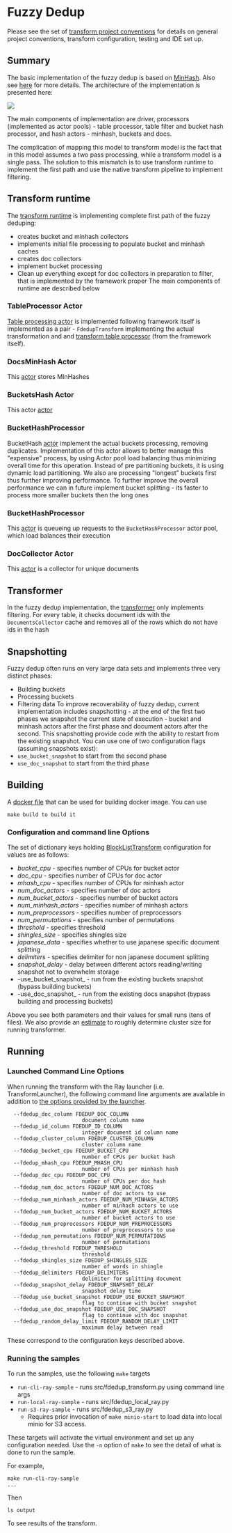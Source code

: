 # Fuzzy Dedup

Please see the set of
[transform project conventions](../../README.md)
for details on general project conventions, transform configuration,
testing and IDE set up.

## Summary

The basic implementation of the fuzzy dedup is based on [MinHash](https://en.wikipedia.org/wiki/MinHash). Also see
[here](http://infolab.stanford.edu/~ullman/mmds/ch3n.pdf) for more details. The architecture of the implementation is presented here:

![](images/fuzzy.png)

The main components of implementation are driver, processors (implemented as actor pools) - table processor, table 
filter and bucket hash processor, and hash actors - minhash, buckets and docs. 

The complication of mapping this model to transform model is the fact that in this model assumes a two pass processing, 
while a transform model is a single pass. The solution to this mismatch is to use transform runtime to implement the 
first path and use the native transform pipeline to implement filtering.

## Transform runtime
The [transform runtime](src/fdedup_transform.py) is implementing complete first path of the fuzzy deduping:
* creates bucket and minhash collectors
* implements initial file processing to populate bucket and minhash caches
* creates doc collectors 
* implement bucket processing
* Clean up everything except for doc collectors in preparation to filter, that is implemented by the framework proper
The main components of runtime are described below

### TableProcessor Actor

[Table processing actor](src/fdedup_transform.py) is implemented following framework itself is implemented as a pair -
`FdedupTransform` implementing the actual transformation and and 
[transform table processor](../../../data-processing-lib/src/data_processing/runtime/ray/transform_table_processor.py) 
(from the framework itself).

### DocsMinHash Actor

This [actor](src/fdedup_support.py) stores MInHashes

### BucketsHash Actor

This actor [actor](src/fdedup_support.py)

### BucketHashProcessor

BucketHash [actor](src/fdedup_support.py) implement the actual buckets processing, removing duplicates. 
Implementation of this actor allows to better manage this "expensive" process, by using Actor pool load balancing
thus minimizing overall time for this operation. Instead of pre partitioning buckets, it is using dynamic load
partitioning. We also are processing "longest" buckets first thus further improving performance. To further improve
the overall performance we can in future implement bucket splitting - its faster to process more smaller buckets 
then the long ones

### BucketHashProcessor

This [actor](src/fdedup_support.py) is queueing up requests to the `BucketHashProcessor` actor pool, which load 
balances their execution

### DocCollector Actor

This [actor](src/fdedup_support.py) is a collector for unique documents

## Transformer

In the fuzzy dedup implementation, the [transformer](src/fdedup_transform.py) only implements filtering. For every
table, it checks document ids with the `DocumentsCollector` cache and removes all of the rows which do not have ids in 
the hash 

## Snapshotting

Fuzzy dedup often runs on very large data sets and implements three very distinct phases:
* Building buckets
* Processing buckets
* Filtering data
To improve recoverability of fuzzy dedup, current implementation includes snapshotting - at the end of the first two 
phases we snapshot the current state of execution - bucket and minhash actors after the first phase and document actors 
after the second. This snapshotting provide code with the ability to restart from the existing snapshot. You can use one
of two configuration flags (assuming snapshots exist):
* `use_bucket_snapshot` to start from the second phase
* `use_doc_snapshot` to start from the third phase

## Building

A [docker file](Dockerfile) that can be used for building docker image. You can use 

```shell
make build to build it
```

### Configuration and command line Options

The set of dictionary keys holding [BlockListTransform](src/blocklist_transform.py)
configuration for values are as follows:

* _bucket_cpu_ - specifies number of CPUs for bucket actor
* _doc_cpu_ - specifies number of CPUs for doc actor
* _mhash_cpu_ - specifies number of CPUs for minhash actor
* _num_doc_actors_ - specifies number of doc actors
* _num_bucket_actors_ - specifies number of bucket actors
* _num_minhash_actors_ - specifies number of minhash actors
* _num_preprocessors_ - specifies number of preprocessors
* _num_permutations_ - specifies number of permutations
* _threshold_ - specifies threshold
* _shingles_size_ - specifies shingles size
* _japanese_data_ - specifies whether to use japanese specific document splitting
* _delimiters_ - specifies delimiter for non japanese document splitting
* _snapshot_delay_ - delay between different actors reading/writing snapshot not to overwhelm storage
* -use_bucket_snapshot_ - run from the existing buckets snapshot (bypass building buckets)
* -use_doc_snapshot_ - run from the existing docs snapshot (bypass building and processing buckets)

Above you see both parameters and their values for small runs (tens of files). We also provide an 
[estimate](src/cluster_estimator.py) to roughly determine cluster size for running transformer.

## Running


### Launched Command Line Options
When running the transform with the Ray launcher (i.e. TransformLauncher),
the following command line arguments are available in addition to
[the options provided by the launcher](../../../data-processing-lib/doc/ray-launcher-options.md).

```shell
  --fdedup_doc_column FDEDUP_DOC_COLUMN
                        document column name
  --fdedup_id_column FDEDUP_ID_COLUMN
                        integer document id column name
  --fdedup_cluster_column FDEDUP_CLUSTER_COLUMN
                        cluster column name
  --fdedup_bucket_cpu FDEDUP_BUCKET_CPU
                        number of CPUs per bucket hash
  --fdedup_mhash_cpu FDEDUP_MHASH_CPU
                        number of CPUs per minhash hash
  --fdedup_doc_cpu FDEDUP_DOC_CPU
                        number of CPUs per doc hash
  --fdedup_num_doc_actors FDEDUP_NUM_DOC_ACTORS
                        number of doc actors to use
  --fdedup_num_minhash_actors FDEDUP_NUM_MINHASH_ACTORS
                        number of minhash actors to use
  --fdedup_num_bucket_actors FDEDUP_NUM_BUCKET_ACTORS
                        number of bucket actors to use
  --fdedup_num_preprocessors FDEDUP_NUM_PREPROCESSORS
                        number of preprocessors to use
  --fdedup_num_permutations FDEDUP_NUM_PERMUTATIONS
                        number of permutations
  --fdedup_threshold FDEDUP_THRESHOLD
                        threshold
  --fdedup_shingles_size FDEDUP_SHINGLES_SIZE
                        number of words in shingle
  --fdedup_delimiters FDEDUP_DELIMITERS
                        delimiter for splitting document
  --fdedup_snapshot_delay FDEDUP_SNAPSHOT_DELAY
                        snapshot delay time
  --fdedup_use_bucket_snapshot FDEDUP_USE_BUCKET_SNAPSHOT
                        flag to continue with bucket snapshot
  --fdedup_use_doc_snapshot FDEDUP_USE_DOC_SNAPSHOT
                        flag to continue with doc snapshot
  --fdedup_random_delay_limit FDEDUP_RANDOM_DELAY_LIMIT
                        maximum delay between read
```

These correspond to the configuration keys described above.

### Running the samples
To run the samples, use the following `make` targets

* `run-cli-ray-sample` - runs src/fdedup_transform.py using command line args
* `run-local-ray-sample` - runs src/fdedup_local_ray.py
* `run-s3-ray-sample` - runs src/fdedup_s3_ray.py
    * Requires prior invocation of `make minio-start` to load data into local minio for S3 access.

These targets will activate the virtual environment and set up any configuration needed.
Use the `-n` option of `make` to see the detail of what is done to run the sample.

For example, 
```shell
make run-cli-ray-sample
...
```
Then 
```shell
ls output
```
To see results of the transform.
